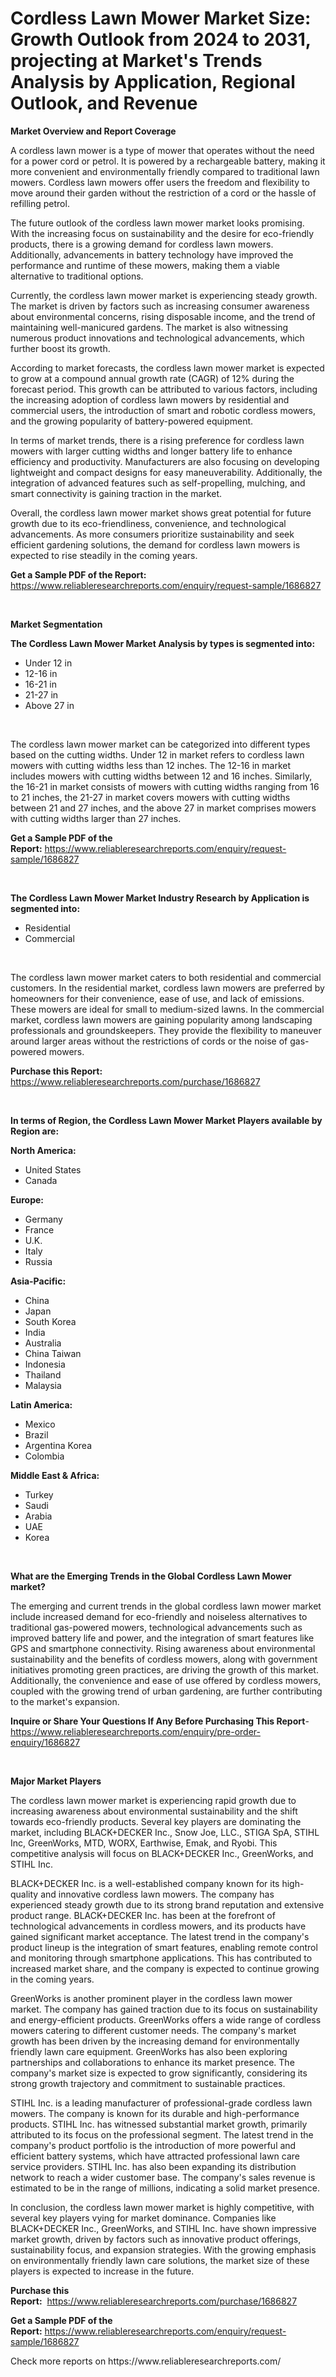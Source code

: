 <p><h1>Cordless Lawn Mower Market Size: Growth Outlook from 2024 to 2031, projecting at Market's Trends Analysis by Application, Regional Outlook, and Revenue</h1></p><p><strong>Market Overview and Report Coverage</strong></p>
<p><p>A cordless lawn mower is a type of mower that operates without the need for a power cord or petrol. It is powered by a rechargeable battery, making it more convenient and environmentally friendly compared to traditional lawn mowers. Cordless lawn mowers offer users the freedom and flexibility to move around their garden without the restriction of a cord or the hassle of refilling petrol.</p><p>The future outlook of the cordless lawn mower market looks promising. With the increasing focus on sustainability and the desire for eco-friendly products, there is a growing demand for cordless lawn mowers. Additionally, advancements in battery technology have improved the performance and runtime of these mowers, making them a viable alternative to traditional options.</p><p>Currently, the cordless lawn mower market is experiencing steady growth. The market is driven by factors such as increasing consumer awareness about environmental concerns, rising disposable income, and the trend of maintaining well-manicured gardens. The market is also witnessing numerous product innovations and technological advancements, which further boost its growth.</p><p>According to market forecasts, the cordless lawn mower market is expected to grow at a compound annual growth rate (CAGR) of 12% during the forecast period. This growth can be attributed to various factors, including the increasing adoption of cordless lawn mowers by residential and commercial users, the introduction of smart and robotic cordless mowers, and the growing popularity of battery-powered equipment.</p><p>In terms of market trends, there is a rising preference for cordless lawn mowers with larger cutting widths and longer battery life to enhance efficiency and productivity. Manufacturers are also focusing on developing lightweight and compact designs for easy maneuverability. Additionally, the integration of advanced features such as self-propelling, mulching, and smart connectivity is gaining traction in the market.</p><p>Overall, the cordless lawn mower market shows great potential for future growth due to its eco-friendliness, convenience, and technological advancements. As more consumers prioritize sustainability and seek efficient gardening solutions, the demand for cordless lawn mowers is expected to rise steadily in the coming years.</p></p>
<p><strong>Get a Sample PDF of the Report:</strong> <a href="https://www.reliableresearchreports.com/enquiry/request-sample/1686827">https://www.reliableresearchreports.com/enquiry/request-sample/1686827</a></p>
<p>&nbsp;</p>
<p><strong>Market Segmentation</strong></p>
<p><strong>The Cordless Lawn Mower Market Analysis by types is segmented into:</strong></p>
<p><ul><li>Under 12 in</li><li>12-16 in</li><li>16-21 in</li><li>21-27 in</li><li>Above 27 in</li></ul></p>
<p>&nbsp;</p>
<p><p>The cordless lawn mower market can be categorized into different types based on the cutting widths. Under 12 in market refers to cordless lawn mowers with cutting widths less than 12 inches. The 12-16 in market includes mowers with cutting widths between 12 and 16 inches. Similarly, the 16-21 in market consists of mowers with cutting widths ranging from 16 to 21 inches, the 21-27 in market covers mowers with cutting widths between 21 and 27 inches, and the above 27 in market comprises mowers with cutting widths larger than 27 inches.</p></p>
<p><strong>Get a Sample PDF of the Report:</strong>&nbsp;<a href="https://www.reliableresearchreports.com/enquiry/request-sample/1686827">https://www.reliableresearchreports.com/enquiry/request-sample/1686827</a></p>
<p>&nbsp;</p>
<p><strong>The Cordless Lawn Mower Market Industry Research by Application is segmented into:</strong></p>
<p><ul><li>Residential</li><li>Commercial</li></ul></p>
<p>&nbsp;</p>
<p><p>The cordless lawn mower market caters to both residential and commercial customers. In the residential market, cordless lawn mowers are preferred by homeowners for their convenience, ease of use, and lack of emissions. These mowers are ideal for small to medium-sized lawns. In the commercial market, cordless lawn mowers are gaining popularity among landscaping professionals and groundskeepers. They provide the flexibility to maneuver around larger areas without the restrictions of cords or the noise of gas-powered mowers.</p></p>
<p><strong>Purchase this Report:</strong>&nbsp; <a href="https://www.reliableresearchreports.com/purchase/1686827">https://www.reliableresearchreports.com/purchase/1686827</a></p>
<p>&nbsp;</p>
<p><strong>In terms of Region, the Cordless Lawn Mower Market Players available by Region are:</strong></p>
<p>
    <p> <strong> North America: </strong>
        <ul>
            <li>United States</li>
            <li>Canada</li>
        </ul>
        </p> 
    <p> <strong> Europe: </strong>
        <ul>
            <li>Germany</li>
            <li>France</li>
            <li>U.K.</li>
            <li>Italy</li>
            <li>Russia</li>
        </ul>
        </p> 
    <p> <strong> Asia-Pacific: </strong>
        <ul>
            <li>China</li>
            <li>Japan</li>
            <li>South Korea</li>
            <li>India</li>
            <li>Australia</li>
            <li>China Taiwan</li>
            <li>Indonesia</li>
            <li>Thailand</li>
            <li>Malaysia</li>
        </ul>
        </p> 
    <p> <strong> Latin America: </strong>
        <ul>
            <li>Mexico</li>
            <li>Brazil</li>
            <li>Argentina Korea</li>
            <li>Colombia</li>
        </ul>
        </p> 
    <p> <strong> Middle East & Africa: </strong>
        <ul>
            <li>Turkey</li>
            <li>Saudi</li>
            <li>Arabia</li>
            <li>UAE</li>
            <li>Korea</li>
        </ul>
    </p>
    </p>
<p>&nbsp;</p>
<p><strong>What are the Emerging Trends in the Global Cordless Lawn Mower market?</strong></p>
<p><p>The emerging and current trends in the global cordless lawn mower market include increased demand for eco-friendly and noiseless alternatives to traditional gas-powered mowers, technological advancements such as improved battery life and power, and the integration of smart features like GPS and smartphone connectivity. Rising awareness about environmental sustainability and the benefits of cordless mowers, along with government initiatives promoting green practices, are driving the growth of this market. Additionally, the convenience and ease of use offered by cordless mowers, coupled with the growing trend of urban gardening, are further contributing to the market's expansion.</p></p>
<p><strong>Inquire or Share Your Questions If Any Before Purchasing This Report</strong>- <a href="https://www.reliableresearchreports.com/enquiry/pre-order-enquiry/1686827">https://www.reliableresearchreports.com/enquiry/pre-order-enquiry/1686827</a></p>
<p>&nbsp;</p>
<p><strong>Major Market Players</strong></p>
<p><p>The cordless lawn mower market is experiencing rapid growth due to increasing awareness about environmental sustainability and the shift towards eco-friendly products. Several key players are dominating the market, including BLACK+DECKER Inc., Snow Joe, LLC., STIGA SpA, STIHL Inc, GreenWorks, MTD, WORX, Earthwise, Emak, and Ryobi. This competitive analysis will focus on BLACK+DECKER Inc., GreenWorks, and STIHL Inc.</p><p>BLACK+DECKER Inc. is a well-established company known for its high-quality and innovative cordless lawn mowers. The company has experienced steady growth due to its strong brand reputation and extensive product range. BLACK+DECKER Inc. has been at the forefront of technological advancements in cordless mowers, and its products have gained significant market acceptance. The latest trend in the company's product lineup is the integration of smart features, enabling remote control and monitoring through smartphone applications. This has contributed to increased market share, and the company is expected to continue growing in the coming years.</p><p>GreenWorks is another prominent player in the cordless lawn mower market. The company has gained traction due to its focus on sustainability and energy-efficient products. GreenWorks offers a wide range of cordless mowers catering to different customer needs. The company's market growth has been driven by the increasing demand for environmentally friendly lawn care equipment. GreenWorks has also been exploring partnerships and collaborations to enhance its market presence. The company's market size is expected to grow significantly, considering its strong growth trajectory and commitment to sustainable practices.</p><p>STIHL Inc. is a leading manufacturer of professional-grade cordless lawn mowers. The company is known for its durable and high-performance products. STIHL Inc. has witnessed substantial market growth, primarily attributed to its focus on the professional segment. The latest trend in the company's product portfolio is the introduction of more powerful and efficient battery systems, which have attracted professional lawn care service providers. STIHL Inc. has also been expanding its distribution network to reach a wider customer base. The company's sales revenue is estimated to be in the range of millions, indicating a solid market presence.</p><p>In conclusion, the cordless lawn mower market is highly competitive, with several key players vying for market dominance. Companies like BLACK+DECKER Inc., GreenWorks, and STIHL Inc. have shown impressive market growth, driven by factors such as innovative product offerings, sustainability focus, and expansion strategies. With the growing emphasis on environmentally friendly lawn care solutions, the market size of these players is expected to increase in the future.</p></p>
<p><strong>Purchase this Report:</strong>&nbsp;&nbsp;<a href="https://www.reliableresearchreports.com/purchase/1686827">https://www.reliableresearchreports.com/purchase/1686827</a></p>
<p></p>
<p><strong>Get a Sample PDF of the Report:</strong>&nbsp;<a href="https://www.reliableresearchreports.com/enquiry/request-sample/1686827">https://www.reliableresearchreports.com/enquiry/request-sample/1686827</a></p>
<p>Check more reports on https://www.reliableresearchreports.com/</p>